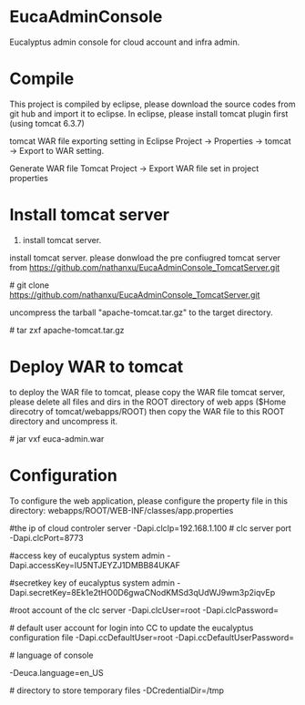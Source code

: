 EucaAdminConsole
================

Eucalyptus admin console for cloud account and infra admin.

Compile
============
This project is compiled by eclipse, please download the source codes from git hub and import it to eclipse.
In eclipse, please install tomcat plugin first (using tomcat 6.3.7)

tomcat WAR file exporting setting in Eclipse
Project -> Properties -> tomcat -> Export to WAR setting.

Generate WAR file
Tomcat Project -> Export WAR file set in project properties


Install tomcat server
============

1) install tomcat server.

install tomcat server. please donwload the pre confiugred tomcat server from https://github.com/nathanxu/EucaAdminConsole_TomcatServer.git

\# git clone https://github.com/nathanxu/EucaAdminConsole_TomcatServer.git

uncompress the tarball "apache-tomcat.tar.gz" to the target directory.

\# tar zxf apache-tomcat.tar.gz

Deploy WAR to tomcat
===========
to deploy the WAR file to tomcat, please copy the WAR file tomcat server, please delete all files and dirs in
the ROOT directory of web apps ($Home direcotry of tomcat/webapps/ROOT)
then copy the WAR file to this ROOT directory and uncompress it.

\# jar vxf euca-admin.war

Configuration
===========
To configure the web application, please configure the property file in this directory:
webapps/ROOT/WEB-INF/classes/app.properties

\#the ip of cloud controler server
-Dapi.clcIp=192.168.1.100
\# clc server port
-Dapi.clcPort=8773

\#access key of eucalyptus system admin
-Dapi.accessKey=IU5NTJEYZJ1DMBB84UKAF

\#secretkey key of eucalyptus system admin
-Dapi.secretKey=8Ek1e2tHO0D6gwaCNodKMSd3qUdWJ9wm3p2iqvEp

\#root account of the clc server
-Dapi.clcUser=root
-Dapi.clcPassword=

\# default user account for login into CC to update the eucalyptus configuration file
-Dapi.ccDefaultUser=root
-Dapi.ccDefaultUserPassword=

\# language of console

-Deuca.language=en_US

\# directory to store temporary files 
-DCredentialDir=/tmp
